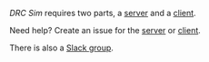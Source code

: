 _DRC Sim_ requires two parts, a [server](https://github.com/rolandoislas/drc-sim/wiki) and a [client](https://github.com/rolandoislas/drc-sim-client/wiki).

Need help? Create an issue for the [server](https://github.com/rolandoislas/drc-sim/issues/new) or [client](https://github.com/rolandoislas/drc-sim-client/issues/new).

There is also a [Slack group](https://drcsim.slack.com/shared_invite/MTYwMzkyNTg0NzM4LTE0OTA2NDIzNDMtYTcyM2ViODg0YQ).